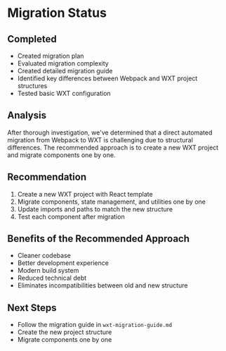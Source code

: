 # Migration Status

## Completed
- Created migration plan
- Evaluated migration complexity
- Created detailed migration guide
- Identified key differences between Webpack and WXT project structures
- Tested basic WXT configuration

## Analysis
After thorough investigation, we've determined that a direct automated migration from Webpack to WXT is challenging due to structural differences. The recommended approach is to create a new WXT project and migrate components one by one.

## Recommendation
1. Create a new WXT project with React template
2. Migrate components, state management, and utilities one by one
3. Update imports and paths to match the new structure
4. Test each component after migration

## Benefits of the Recommended Approach
- Cleaner codebase
- Better development experience
- Modern build system
- Reduced technical debt
- Eliminates incompatibilities between old and new structure

## Next Steps
- Follow the migration guide in `wxt-migration-guide.md`
- Create the new project structure
- Migrate components one by one
